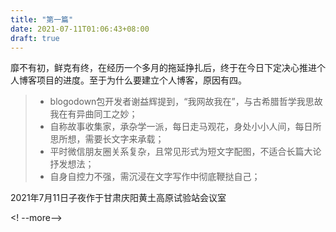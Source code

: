 ```yaml
---
title: "第一篇"
date: 2021-07-11T01:06:43+08:00
draft: true
---
```

  靡不有初，鲜克有终，在经历一个多月的拖延挣扎后，终于在今日下定决心推进个人博客项目的进度。至于为什么要建立个人博客，原因有四。

<!--more-->

> * blogodown包开发者谢益辉提到，“我网故我在”，与古希腊哲学我思故我在有异曲同工之妙；
> * 自称故事收集家，承杂学一派，每日走马观花，身处小小人间，每日所思所想，需要长文字来承载；
> * 平时微信朋友圈关系复杂，且常见形式为短文字配图，不适合长篇大论抒发想法；
> * 自身自控力不强，需沉浸在文字写作中彻底鞭挞自己；

  2021年7月11日子夜作于甘肃庆阳黄土高原试验站会议室

<! --more-->